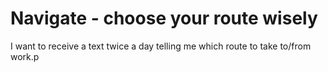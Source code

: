 # Navigate - choose your route wisely

I want to receive a text twice a day telling me which route to take to/from work.p